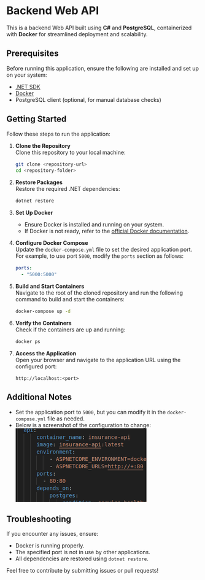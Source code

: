 # Backend Web API  

This is a backend Web API built using **C#** and **PostgreSQL**, containerized with **Docker** for streamlined deployment and scalability.  

## Prerequisites  
Before running this application, ensure the following are installed and set up on your system:  
- [.NET SDK](https://dotnet.microsoft.com/download)  
- [Docker](https://www.docker.com/get-started)  
- PostgreSQL client (optional, for manual database checks)  

## Getting Started  

Follow these steps to run the application:  

1. **Clone the Repository**  
   Clone this repository to your local machine:  
   ```bash
   git clone <repository-url>
   cd <repository-folder>
   ```  

2. **Restore Packages**  
   Restore the required .NET dependencies:  
   ```bash
   dotnet restore
   ```  

3. **Set Up Docker**  
   - Ensure Docker is installed and running on your system.  
   - If Docker is not ready, refer to the [official Docker documentation](https://docs.docker.com/get-started/).  

4. **Configure Docker Compose**  
   Update the `docker-compose.yml` file to set the desired application port.  
   For example, to use port `5000`, modify the `ports` section as follows:  
   ```yaml
   ports:
     - "5000:5000"
   ```  

5. **Build and Start Containers**  
   Navigate to the root of the cloned repository and run the following command to build and start the containers:  
   ```bash
   docker-compose up -d
   ```  

6. **Verify the Containers**  
   Check if the containers are up and running:  
   ```bash
   docker ps
   ```  

7. **Access the Application**  
   Open your browser and navigate to the application URL using the configured port:  
   ```plaintext
   http://localhost:<port>
   ```  

## Additional Notes  
- Set the application port to `5000`, but you can modify it in the `docker-compose.yml` file as needed.  
- Below is a screenshot of the configuration to change:  
  ![Docker Compose Configuration](<Screenshot from 2025-01-19 20-17-52-1.png>)  

## Troubleshooting  
If you encounter any issues, ensure:  
- Docker is running properly.  
- The specified port is not in use by other applications.  
- All dependencies are restored using `dotnet restore`.  

Feel free to contribute by submitting issues or pull requests!
